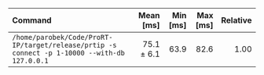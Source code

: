 | Command | Mean [ms] | Min [ms] | Max [ms] | Relative |
|:---|---:|---:|---:|---:|
| `/home/parobek/Code/ProRT-IP/target/release/prtip -s connect -p 1-10000 --with-db 127.0.0.1` | 75.1 ± 6.1 | 63.9 | 82.6 | 1.00 |
